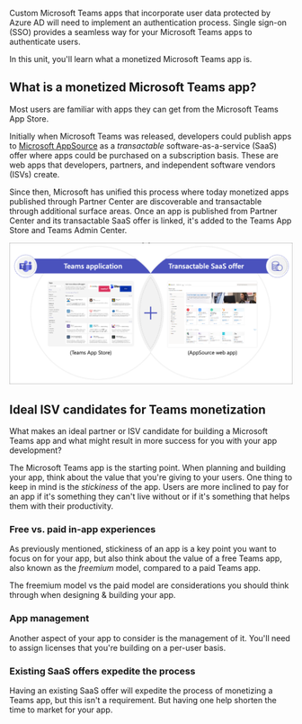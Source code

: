 Custom Microsoft Teams apps that incorporate user data protected by Azure AD will need to implement an authentication process. Single sign-on (SSO) provides a seamless way for your Microsoft Teams apps to authenticate users.

In this unit, you'll learn what a monetized Microsoft Teams app is.

## What is a monetized Microsoft Teams app?

Most users are familiar with apps they can get from the Microsoft Teams App Store.

Initially when Microsoft Teams was released, developers could publish apps to [Microsoft AppSource](https://appsource.microsoft.com/) as a *transactable* software-as-a-service (SaaS) offer where apps could be purchased on a subscription basis. These are web apps that developers, partners, and independent software vendors (ISVs) create.

Since then, Microsoft has unified this process where today monetized apps published through Partner Center are discoverable and transactable through additional surface areas. Once an app is published from Partner Center and its transactable SaaS offer is linked, it's added to the Teams App Store and Teams Admin Center.

![Diagram of the relationship between the Microsoft Teams App Store & Microsoft AppSource.](../media/02-teams-app-store-appsource.png)

## Ideal ISV candidates for Teams monetization

What makes an ideal partner or ISV candidate for building a Microsoft Teams app and what might result in more success for you with your app development?

The Microsoft Teams app is the starting point. When planning and building your app, think about the value that you're giving to your users. One thing to keep in mind is the *stickiness* of the app. Users are more inclined to pay for an app if it's something they can't live without or if it's something that helps them with their productivity.

### Free vs. paid in-app experiences

As previously mentioned, stickiness of an app is a key point you want to focus on for your app, but also think about the value of a free Teams app, also known as the *freemium* model, compared to a paid Teams app.

The freemium model vs the paid model are considerations you should think through when designing & building your app.

### App management

Another aspect of your app to consider is the management of it. You'll need to assign licenses that you're building on a per-user basis.

### Existing SaaS offers expedite the process

Having an existing SaaS offer will expedite the process of monetizing a Teams app, but this isn't a requirement. But having one help shorten the time to market for your app.
